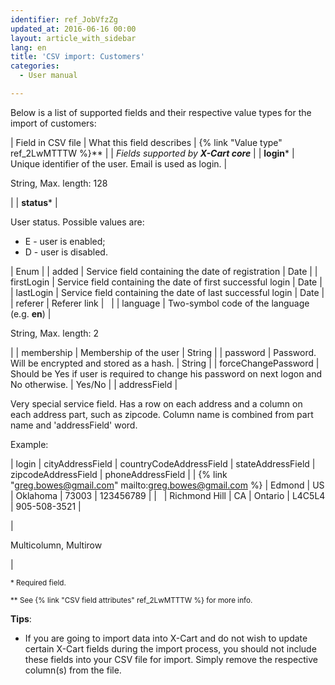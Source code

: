```yaml
---
identifier: ref_JobVfzZg
updated_at: 2016-06-16 00:00
layout: article_with_sidebar
lang: en
title: 'CSV import: Customers'
categories:
  - User manual

---
```



Below is a list of supported fields and their respective value types for the import of customers:

| Field in CSV file | What this field describes | {% link "Value type" ref_2LwMTTTW %}** |
| _Fields supported by **X-Cart core**_ |
| **login*** | Unique identifier of the user. Email is used as login. | 

String,
Max. length: 128

 |
| **status*** | 

User status. Possible values are:

*   E - user is enabled;
*   D - user is disabled.

 | Enum |
| added | Service field containing the date of registration | Date |
| firstLogin | Service field containing the date of first successful login | Date |
| lastLogin | Service field containing the date of last successful login | Date |
| referer | Referer link |   |
| language | Two-symbol code of the language (e.g. **en**) | 

String,
Max. length: 2 

 |
| membership | Membership of the user | String |
| password | Password. Will be encrypted and stored as a hash. | String |
| forceChangePassword | Should be Yes if user is required to change his password on next logon and No otherwise. | Yes/No |
| addressField | 

Very special service field. Has a row on each address and a column on each address part, such as zipcode. Column name is combined from part name and 'addressField' word.

Example:

| login | cityAddressField | countryCodeAddressField | stateAddressField | zipcodeAddressField | phoneAddressField |
| {% link "greg.bowes@gmail.com" mailto:greg.bowes@gmail.com %} | Edmond | US | Oklahoma | 73003 | 123456789 |
|   | Richmond Hill | CA | Ontario | L4C5L4 | 905-508-3521 |

 | 

Multicolumn,
Multirow

 |

<sub>* Required field.</sub>

<sub>** See {% link "CSV field attributes" ref_2LwMTTTW %} for more info.</sub>

**Tips**: 

*   If you are going to import data into X-Cart and do not wish to update certain X-Cart fields during the import process, you should not include these fields into your CSV file for import. Simply remove the respective column(s) from the file.